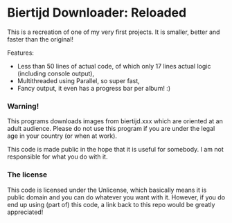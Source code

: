 # Biertijd Downloader: Reloaded
This is a recreation of one of my very first projects. It is smaller, better and faster than the original!

Features:
* Less than 50 lines of actual code, of which only 17 lines actual logic (including console output),
* Multithreaded using Parallel, so super fast,
* Fancy output, it even has a progress bar per album! :)

### Warning!
This programs downloads images from biertijd.xxx which are oriented at an adult audience. 
Please do not use this program if you are under the legal age in your country (or when at work).

This code is made public in the hope that it is useful for somebody. I am not responsible for what you do with it.

### The license
This code is licensed under the Unlicense, which basically means it is public domain and you can do whatever you want with it. However, if you do end up using (part of) this code, a link back to this repo would be greatly appreciated!
